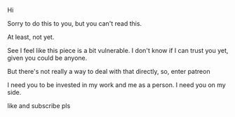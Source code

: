 Hi

Sorry to do this to you, but you can't read this.

At least, not yet.

See I feel like this piece is a bit vulnerable. I don't know if I can trust you yet, given you could be anyone.

But there's not really a way to deal with that directly, so, enter patreon

I need you to be invested in my work and me as a person. I need you on my side.


like and subscribe pls
